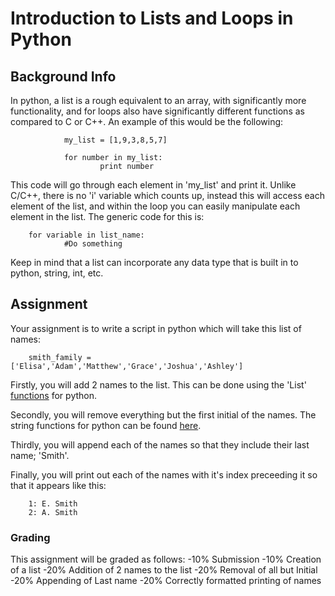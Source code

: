 # Introduction to Lists and Loops in Python


## Background Info
In python, a list is a rough equivalent to an array, with significantly more functionality, and for loops also have significantly different functions as compared to C or C++. An example of this would be the following:

                my_list = [1,9,3,8,5,7]

                for number in my_list:
                        print number

This code will go through each element in 'my_list' and print it. Unlike C/C++, there is no 'i' variable which counts up, instead this will access each element of the list, and within the loop you can easily manipulate each element in the list. The generic code for this is:

        for variable in list_name:
                #Do something

Keep in mind that a list can incorporate any data type that is built in to python, string, int, etc.

## Assignment

Your assignment is to write a script in python which will take this list of names:

        smith_family = ['Elisa','Adam','Matthew','Grace','Joshua','Ashley']

Firstly, you will add 2 names to the list. This can be done using the 'List' [functions](https://docs.python.org/2/tutorial/datastructures.html "Title") for python.

Secondly, you will remove everything but the first initial of the names. The string functions for python can be found [here](https://docs.python.org/release/2.5.2/lib/string-methods.html "Title").

Thirdly, you will append each of the names so that they include their last name; 'Smith'.

Finally, you will print out each of the names with it's index preceeding it so that it appears like this:

        1: E. Smith
        2: A. Smith

### Grading
This assignment will be graded as follows:
-10% Submission
-10% Creation of a list
-20% Addition of 2 names to the list
-20% Removal of all but Initial
-20% Appending of Last name
-20% Correctly formatted printing of names
